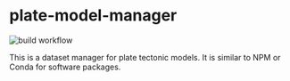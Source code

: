 # plate-model-manager

![build workflow](https://github.com/michaelchin/plate-model-manager/actions/workflows/build.yml/badge.svg)

This is a dataset manager for plate tectonic models. It is similar to NPM or Conda for software packages.
